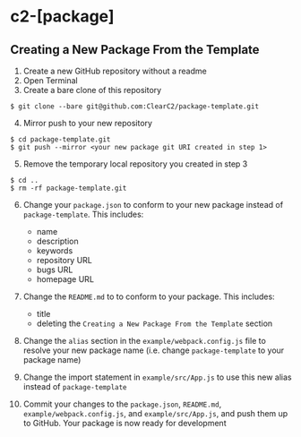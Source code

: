 # c2-[package]

## Creating a New Package From the Template
1. Create a new GitHub repository without a readme
2. Open Terminal
3. Create a bare clone of this repository
````
$ git clone --bare git@github.com:ClearC2/package-template.git
````
4. Mirror push to your new repository
````
$ cd package-template.git
$ git push --mirror <your new package git URI created in step 1>
````
5. Remove the temporary local repository you created in step 3
````
$ cd ..
$ rm -rf package-template.git
````
6. Change your `package.json` to conform to your new package instead of `package-template`. This includes:
    - name
    - description
    - keywords
    - repository URL
    - bugs URL
    - homepage URL

7. Change the `README.md` to to conform to your package. This includes:
    - title
    - deleting the `Creating a New Package From the Template` section

8. Change the `alias` section in the `example/webpack.config.js` file to resolve your new package name (i.e. change `package-template` to your package name)

9. Change the import statement in `example/src/App.js` to use this new alias instead of `package-template`

10. Commit your changes to the `package.json`, `README.md`, `example/webpack.config.js`, and `example/src/App.js`, and push them up to GitHub. Your package is now ready for development
